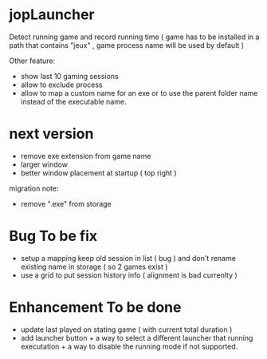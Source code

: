 # jopLauncher

Detect running game and record running time ( game has to be installed in a path that contains "jeux" , game process name will be used by default )

Other feature:
- show last 10 gaming sessions
- allow to exclude process
- allow to map a custom name for an exe or to use the parent folder name instead of the executable name.

# next version
- remove exe extension from game name
- larger window
- better window placement at startup ( top right )

migration note:
- remove ".exe" from storage


# Bug To be fix
- setup a mapping keep old session in list ( bug ) and don't rename existing name in storage ( so 2 games exist )
- use a grid to put session history info ( alignment is bad currenlty )

# Enhancement To be done
- update last played on stating game ( with current total duration )
- add launcher button + a way to select a different launcher that running executation + a way to disable the running mode if not supported.
